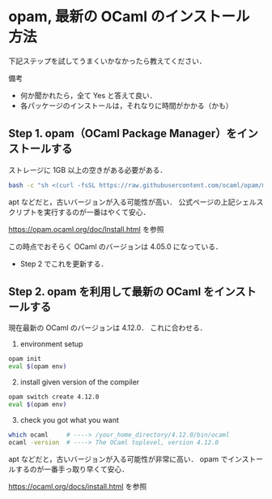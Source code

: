 # opam, 最新の OCaml のインストール方法

下記ステップを試してうまくいかなかったら教えてください．


備考
- 何か聞かれたら，全て Yes と答えて良い．
- 各パッケージのインストールは，それなりに時間がかかる（かも）

## Step 1. opam（OCaml Package Manager）をインストールする

ストレージに 1GB 以上の空きがある必要がある．

```sh
bash -c "sh <(curl -fsSL https://raw.githubusercontent.com/ocaml/opam/master/shell/install.sh)"
```

apt などだと，古いバージョンが入る可能性が高い．
公式ページの上記シェルスクリプトを実行するのが一番はやくて安心．

<https://opam.ocaml.org/doc/Install.html> を参照


この時点でおそらく OCaml のバージョンは 4.05.0 になっている．
- Step 2 でこれを更新する．


## Step 2. opam を利用して最新の OCaml をインストールする

現在最新の OCaml のバージョンは 4.12.0．
これに合わせる．

1. environment setup
```sh
opam init
eval $(opam env)
```
2. install given version of the compiler
```sh
opam switch create 4.12.0
eval $(opam env)
```
3. check you got what you want
```sh
which ocaml     # ----> /your_home_directory/4.12.0/bin/ocaml
ocaml -version  # ----> The OCaml toplevel, version 4.12.0
```


apt などだと，古いバージョンが入る可能性が非常に高い．
opam でインストールするのが一番手っ取り早くて安心．

<https://ocaml.org/docs/install.html> を参照

